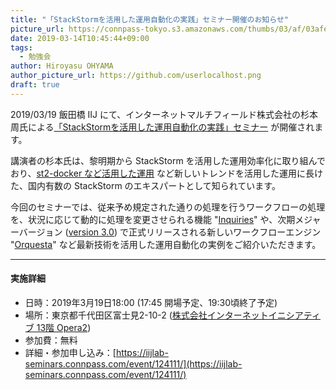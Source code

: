 ```yaml
---
title: "「StackStormを活用した運用自動化の実践」セミナー開催のお知らせ"
picture_url: https://connpass-tokyo.s3.amazonaws.com/thumbs/03/af/03afe4fa219ab7644c84f99ce1179cc0.png
date: 2019-03-14T10:45:44+09:00
tags:
  - 勉強会
author: Hiroyasu OHYAMA
author_picture_url: https://github.com/userlocalhost.png
draft: true
---
```


2019/03/19 飯田橋 IIJ にて、インターネットマルチフィールド株式会社の杉本周氏による[「StackStormを活用した運用自動化の実践」セミナー](https://iijlab-seminars.connpass.com/event/124111/) が開催されます。

講演者の杉本氏は、黎明期から StackStorm を活用した運用効率化に取り組んでおり、[st2-docker など活用した運用](http://localhost:1313/post/20180619_st2conference_archive/) など新しいトレンドを活用した運用に長けた、国内有数の StackStorm のエキスパートとして知られています。

今回のセミナーでは、従来予め規定された通りの処理を行うワークフローの処理を、状況に応じて動的に処理を変更させられる機能 "[Inquiries](https://docs.stackstorm.com/inquiries.html)" や、次期メジャーバージョン ([version 3.0](https://docs.stackstorm.com/roadmap.html#id1)) で正式リリースされる新しいワークフローエンジン "[Orquesta](https://docs.stackstorm.com/orquesta/index.html)" など最新技術を活用した運用自動化の実例をご紹介いただきます。

---

#### 実施詳細
- 日時：2019年3月19日18:00 (17:45 開場予定、19:30頃終了予定)
- 場所：東京都千代田区富士見2-10-2 ([株式会社インターネットイニシアティブ 13階 Opera2](https://www.iij.ad.jp/company/about/map/head-office.html))
- 参加費：無料
- 詳細・参加申し込み：[https://iijlab-seminars.connpass.com/event/124111/](https://iijlab-seminars.connpass.com/event/124111/)
